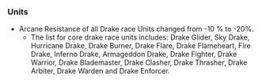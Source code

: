 ### Units
   * Arcane Resistance of all Drake race Units changed from -10 % to -20%.
      * The list for core drake race units includes: Drake Glider, Sky Drake, Hurricane Drake, Drake Burner, Drake Flare, Drake Flameheart, Fire Drake, Inferno Drake, Armageddon Drake, Drake Fighter, Drake Warrior, Drake Blademaster, Drake Clasher, Drake Thrasher, Drake Arbiter, Drake Warden and Drake Enforcer.